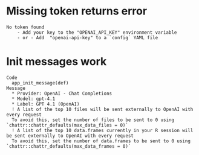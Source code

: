 # Missing token returns error

    No token found
        - Add your key to the "OPENAI_API_KEY" environment variable
        - or - Add  "openai-api-key" to a `config` YAML file

# Init messages work

    Code
      app_init_message(def)
    Message
      * Provider: OpenAI - Chat Completions
      * Model: gpt-4.1
      * Label: GPT 4.1 (OpenAI)
      ! A list of the top 10 files will be sent externally to OpenAI with every request
      To avoid this, set the number of files to be sent to 0 using `chattr::chattr_defaults(max_data_files = 0)`
      ! A list of the top 10 data.frames currently in your R session will be sent externally to OpenAI with every request
      To avoid this, set the number of data.frames to be sent to 0 using `chattr::chattr_defaults(max_data_frames = 0)`

